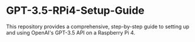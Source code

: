 # GPT-3.5-RPi4-Setup-Guide
This repository provides a comprehensive, step-by-step guide to setting up and using OpenAI's GPT-3.5 API on a Raspberry Pi 4. 
